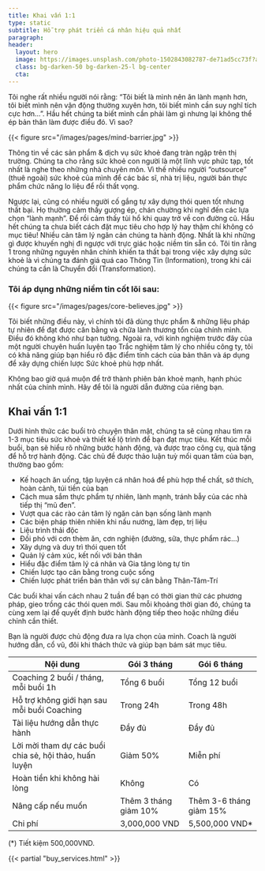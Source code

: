 ```yaml
---
title: Khai vấn 1:1
type: static
subtitle: Hỗ trợ phát triển cá nhân hiệu quả nhất
paragraph:
header:
  layout: hero
  image: https://images.unsplash.com/photo-1502843082787-de71ad5cc73f?auto=format&fit=crop&w=1600
  class: bg-darken-50 bg-darken-25-l bg-center
  cta:
---
```


Tôi nghe rất nhiều người nói rằng: “Tôi biết là mình nên ăn lành mạnh hơn, tôi biết mình nên vận động thường xuyên hơn, tôi biết mình cần suy nghĩ tích cực hơn…”. Hầu hết chúng ta biết mình cần phải làm gì nhưng lại không thể ép bản thân làm được điều đó. Vì sao?

{{< figure src="/images/pages/mind-barrier.jpg" >}}

Thông tin về các sản phẩm & dịch vụ sức khoẻ đang tràn ngập trên thị trường. Chúng ta cho rằng sức khoẻ con người là một lĩnh vực phức tạp, tốt nhất là nghe theo những nhà chuyên môn. Vì thế nhiều người “outsource” (thuê ngoài) sức khoẻ của mình để các bác sĩ, nhà trị liệu, người bán thực phẩm chức năng lo liệu để rồi thất vọng.

Ngược lại, cũng có nhiều người cố gắng tự xây dựng thói quen tốt nhưng thất bại. Họ thường cảm thấy gượng ép, chán chường khi nghĩ đến các lựa chọn “lành mạnh”. Để rồi cảm thấy tủi hổ khi quay trở về con đường cũ.
Hầu hết chúng ta chưa biết cách đặt mục tiêu cho hợp lý hay thậm chí không có mục tiêu!
Nhiều cản tâm lý ngăn cản chúng ta hành động. Nhất là khi những gì được khuyến nghị đi ngược với trực giác hoặc niềm tin sẵn có.
Tôi tin rằng 1 trong những nguyên nhân chính khiến ta thất bại trong việc xây dựng sức khoẻ là vì chúng ta đánh giá quá cao Thông Tin (Information), trong khi cái chúng ta cần là Chuyển đổi (Transformation).

### Tôi áp dụng những niềm tin cốt lõi sau:

{{< figure src="/images/pages/core-believes.jpg"  >}}

Tôi biết những điều này, vì chính tôi đã dùng thực phẩm & những liệu pháp tự nhiên để đạt được cân bằng và chữa lành thương tổn của chính mình. Điều đó không khó như bạn tưởng. Ngoài ra, với kinh nghiệm trước đây của một người chuyên huấn luyện tạo Trắc nghiệm tâm lý cho nhiều công ty, tôi có khả năng giúp bạn hiểu rõ đặc điểm tính cách của bản thân và áp dụng để xây dựng chiến lược Sức khoẻ phù hợp nhất.

Không bao giờ quá muộn để trở thành phiên bản khoẻ mạnh, hạnh phúc nhất của chính mình. Hãy để tôi là người dẫn đường của riêng bạn.

## Khai vấn 1:1

Dưới hình thức các buổi trò chuyện thân mật, chúng ta sẽ cùng nhau tìm ra 1-3 mục tiêu sức khoẻ và thiết kế lộ trình để bạn đạt mục tiêu. Kết thúc mỗi buổi, bạn sẽ hiểu rõ những bước hành động, và được trao công cụ, quà tặng để hỗ trợ hành động. Các chủ đề được thảo luận tuỳ mối quan tâm của bạn, thường bao gồm:

* Kế hoạch ăn uống, tập luyện cá nhân hoá để phù hợp thể chất, sở thích, hoàn cảnh, túi tiền của bạn
* Cách mua sắm thực phẩm tự nhiên, lành mạnh, tránh bẫy của các nhà tiếp thị “mũ đen”.
* Vượt qua các rào cản tâm lý ngăn cản bạn sống lành mạnh
* Các biện pháp thiên nhiên khi nấu nướng, làm đẹp, trị liệu
* Liệu trình thải độc
* Đối phó với cơn thèm ăn, cơn nghiện (đường, sữa, thực phẩm rác…)
* Xây dựng và duy trì thói quen tốt
* Quản lý cảm xúc, kết nối với bản thân
* Hiểu đặc điểm tâm lý cá nhân và Gia tăng lòng tự tin
* Chiến lược tạo cân bằng trong cuộc sống
* Chiến lược phát triển bản thân với sự cân bằng Thân-Tâm-Trí

Các buổi khai vấn cách nhau 2 tuần để bạn có thời gian thử các phương pháp, gieo trồng các thói quen mới. Sau mỗi khoảng thời gian đó, chúng ta cùng xem lại để quyết định bước hành động tiếp theo hoặc những điều chỉnh cần thiết.

Bạn là người được chủ động đưa ra lựa chọn của mình. Coach là người hướng dẫn, cổ vũ, đôi khi thách thức và giúp bạn bám sát mục tiêu.

<div class="mb4">
  <div class="overflow-auto">
    <table class="w-100 center collapse ba b--black-10" cellspacing="0">
      <thead>
        <tr class="triped--near-white ">
          <th class="bn fw6 tl pa1 pa2-ns bg-white ttu">Nội dung</th>
          <th class="bn fw6 tl pa1 pa2-ns bg-white ttu">Gói 3 tháng</th>
          <th class="bn fw6 tl pa1 pa2-ns bg-white ttu">Gói 6 tháng</th>
        </tr>
      </thead>
      <tbody class="lh-copy">
        <tr class="striped--near-white ">
          <td class="bn pa1 pa2-ns">Coaching 2 buổi / tháng, mỗi buổi 1h</td>
          <td class="bn pa1 pa2-ns">Tổng 6 buổi</td>
          <td class="bn pa1 pa2-ns">Tổng 12 buổi</td>
        </tr>
        <tr class="striped--near-white ">
          <td class="bn pa1 pa2-ns">Hỗ trợ không giới hạn sau mỗi buổi Coaching</td>
          <td class="bn pa1 pa2-ns">Trong 24h</td>
          <td class="bn pa1 pa2-ns">Trong 48h</td>
        </tr>
        <tr class="striped--near-white ">
          <td class="bn pa1 pa2-ns">Tài liệu hướng dẫn thực hành</td>
          <td class="bn pa1 pa2-ns">Đầy đủ</td>
          <td class="bn pa1 pa2-ns">Đầy đủ</td>
        </tr>
        <tr class="striped--near-white ">
          <td class="bn pa1 pa2-ns">Lời mời tham dự các buổi chia sẻ, hội thảo, huấn luyện</td>
          <td class="bn pa1 pa2-ns">Giảm 50%</td>
          <td class="bn pa1 pa2-ns">Miễn phí</td>
        </tr>
        <tr class="striped--near-white ">
          <td class="bn pa1 pa2-ns">Hoàn tiền khi không hài lòng</td>
          <td class="bn pa1 pa2-ns">Không</td>
          <td class="bn pa1 pa2-ns">Có</td>
        </tr>
        <tr class="striped--near-white ">
          <td class="bn pa1 pa2-ns">Nâng cấp nếu muốn</td>
          <td class="bn pa1 pa2-ns">Thêm 3 tháng giảm 10%</td>
          <td class="bn pa1 pa2-ns">Thêm 3-6 tháng giảm 15%</td>
        </tr>
        <tr class="striped--near-white">
          <td class="bn pa1 pa2-ns ttu b">Chi phí</td>
          <td class="bn pa1 pa2-ns b">3,000,000 VND</td>
          <td class="bn pa1 pa2-ns b">5,500,000 VND*</td>
        </tr>
      </tbody>
    </table>
    <p>(*) Tiết kiệm 500,000VND.</p>
  </div>
</div>

{{< partial "buy_services.html" >}}
